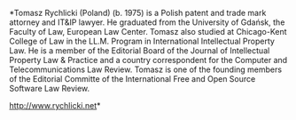 *Tomasz Rychlicki (Poland)
(b. 1975) is a Polish patent and trade mark attorney and IT&IP lawyer.
He graduated from the University of Gdańsk, the Faculty of Law, European
Law Center. Tomasz also studied at Chicago-Kent College of Law in
the LL.M. Program in International Intellectual Property Law. He is a
member of the Editorial Board of the Journal of Intellectual Property
Law & Practice and a country correspondent for the Computer and
Telecommunications Law Review. Tomasz is one of the founding members of
the Editorial Committe of the International Free and Open Source
Software Law Review.

<http://www.rychlicki.net>*
